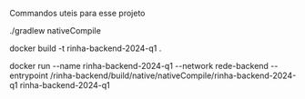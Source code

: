 Commandos uteis para esse projeto

./gradlew nativeCompile

docker build -t  rinha-backend-2024-q1 .

docker run  --name rinha-backend-2024-q1 --network rede-backend --entrypoint /rinha-backend/build/native/nativeCompile/rinha-backend-2024-q1 rinha-backend-2024-q1